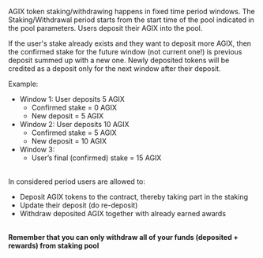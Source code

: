 AGIX token staking/withdrawing happens in fixed time period windows. The Staking/Withdrawal period starts from the start time of the pool indicated in the pool parameters. Users deposit their AGIX into the pool.

If the user's stake already exists and they want to deposit more AGIX, then the confirmed stake for the future window (not current one!) is previous deposit summed up with a new one. Newly deposited tokens will be credited as a deposit only for the next window after their deposit.

Example:

-   Window 1: User deposits 5 AGIX
    -   Confirmed stake = 0 AGIX
    -   New deposit = 5 AGIX
-   Window 2: User deposits 10 AGIX
    -   Confirmed stake = 5 AGIX
    -   New deposit = 10 AGIX
-   Window 3:
    -   User’s final (confirmed) stake = 15 AGIX

<br>
In considered period users are allowed to:

-   Deposit AGIX tokens to the contract, thereby taking part in the staking
-   Update their deposit (do re-deposit)
-   Withdraw deposited AGIX together with already earned awards

<br>
<b>Remember that you can only withdraw all of your funds (deposited + rewards) from staking pool </b>
